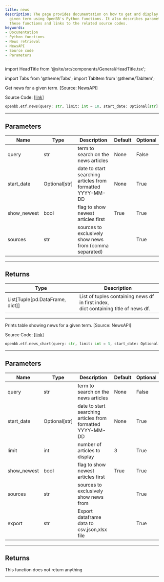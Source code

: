 ```yaml
---
title: news
description: The page provides documentation on how to get and display news for a
  given term using OpenBB's Python functions. It also describes parameters used in
  these functions and links to the related source codes.
keywords:
- Documentation
- Python functions
- News retrieval
- NewsAPI
- Source code
- Parameters
---
```


import HeadTitle from '@site/src/components/General/HeadTitle.tsx';

<HeadTitle title="etf.news - Reference | OpenBB SDK Docs" />

import Tabs from '@theme/Tabs';
import TabItem from '@theme/TabItem';

<Tabs>
<TabItem value="model" label="Model" default>

Get news for a given term. [Source: NewsAPI]

Source Code: [[link](https://github.com/OpenBB-finance/OpenBBTerminal/tree/main/openbb_terminal/common/newsapi_model.py#L18)]

```python
openbb.etf.news(query: str, limit: int = 10, start_date: Optional[str] = None, show_newest: bool = True, sources: str = "")
```

---

## Parameters

| Name | Type | Description | Default | Optional |
| ---- | ---- | ----------- | ------- | -------- |
| query | str | term to search on the news articles | None | False |
| start_date | Optional[str] | date to start searching articles from formatted YYYY-MM-DD | None | True |
| show_newest | bool | flag to show newest articles first | True | True |
| sources | str | sources to exclusively show news from (comma separated) |  | True |


---

## Returns

| Type | Description |
| ---- | ----------- |
| List[Tuple[pd.DataFrame, dict]] | List of tuples containing news df in first index,<br/>dict containing title of news df. |
---

</TabItem>
<TabItem value="view" label="Chart">

Prints table showing news for a given term. [Source: NewsAPI]

Source Code: [[link](https://github.com/OpenBB-finance/OpenBBTerminal/tree/main/openbb_terminal/common/newsapi_view.py#L20)]

```python
openbb.etf.news_chart(query: str, limit: int = 3, start_date: Optional[str] = None, show_newest: bool = True, sources: str = "", export: str = "")
```

---

## Parameters

| Name | Type | Description | Default | Optional |
| ---- | ---- | ----------- | ------- | -------- |
| query | str | term to search on the news articles | None | False |
| start_date | Optional[str] | date to start searching articles from formatted YYYY-MM-DD | None | True |
| limit | int | number of articles to display | 3 | True |
| show_newest | bool | flag to show newest articles first | True | True |
| sources | str | sources to exclusively show news from |  | True |
| export | str | Export dataframe data to csv,json,xlsx file |  | True |


---

## Returns

This function does not return anything

---

</TabItem>
</Tabs>
